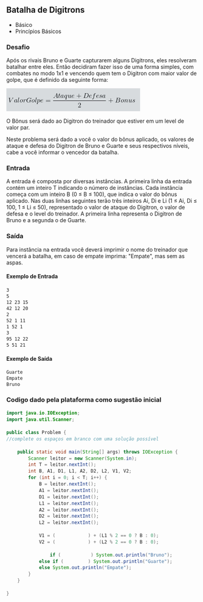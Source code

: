 ## Batalha de Digitrons
* Básico
* Princípios Básicos

### Desafio
Após os rivais Bruno e Guarte capturarem alguns Digitrons, eles resolveram batalhar entre eles. Então decidiram fazer isso de uma forma simples, com combates no modo 1x1 e vencendo quem tem o Digitron com maior valor de golpe, que é definido da seguinte forma:

![Formula](images/Formula.jpg)

O Bônus será dado ao Digitron do treinador que estiver em um level de valor par.

Neste problema será dado a você o valor do bônus aplicado, os valores de ataque e defesa do Digitron de Bruno e Guarte e seus respectivos níveis, cabe a você informar o vencedor da batalha.

### Entrada
A entrada é composta por diversas instâncias. A primeira linha da entrada contém um inteiro T indicando o número de instâncias. Cada instância começa com um inteiro B (0 ≤ B ≤ 100), que indica o valor do bônus aplicado. Nas duas linhas seguintes terão três inteiros Ai, Di e Li (1 ≤ Ai, Di ≤ 100, 1 ≤ Li ≤ 50), representado o valor de ataque do Digitron, o valor de defesa e o level do treinador. A primeira linha representa o Digitron de Bruno e a segunda o de Guarte.

### Saída
Para instância na entrada você deverá imprimir o nome do treinador que vencerá a batalha, em caso de empate imprima: "Empate", mas sem as aspas.


#### Exemplo de Entrada	
~~~~
3
5
12 23 15
42 12 20
2
52 1 11
1 52 1
3
95 12 22
5 51 21
~~~~
#### Exemplo de Saída
~~~~
Guarte
Empate
Bruno
~~~~

### Codigo dado pela plataforma como sugestão inicial
````java
import java.io.IOException;
import java.util.Scanner;

public class Problem {
//complete os espaços em branco com uma solução possível
	
    public static void main(String[] args) throws IOException {
    	Scanner leitor = new Scanner(System.in);
    	int T = leitor.nextInt();
    	int B, A1, D1, L1, A2, D2, L2, V1, V2;
    	for (int i = 0; i < T; i++) {
    		B = leitor.nextInt();
    		A1 = leitor.nextInt();
    		D1 = leitor.nextInt();
    		L1 = leitor.nextInt();
    		A2 = leitor.nextInt();
    		D2 = leitor.nextInt();
    		L2 = leitor.nextInt();

    		V1 = (            ) + (L1 % 2 == 0 ? B : 0);
    		V2 = (            ) + (L2 % 2 == 0 ? B : 0);
    		
                if (           ) System.out.println("Bruno");
    		else if (         ) System.out.println("Guarte");
    		else System.out.println("Empate");
    	}
    }
	
}
````
 